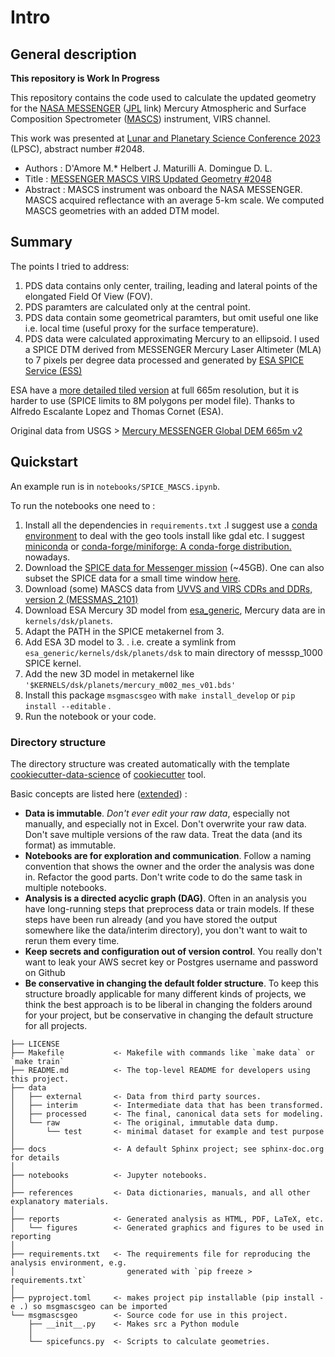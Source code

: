 # Intro

## General description

**This repository is Work In Progress**

This repository contains the code used to calculate the updated geometry for the [NASA MESSENGER](https://www.nasa.gov/mission_pages/messenger/main/index.html) ([JPL](https://messenger.jhuapl.edu/) link) Mercury Atmospheric and Surface Composition Spectrometer ([MASCS](https://lasp.colorado.edu/home/instruments/mascs/)) instrument, VIRS channel.

This work was presented at [Lunar and Planetary Science Conference 2023](https://www.hou.usra.edu/meetings/lpsc2023/) (LPSC), abstract number #2048.

- Authors : D'Amore M.* Helbert J. Maturilli A. Domingue D. L.
- Title : [MESSENGER MASCS VIRS Updated Geometry #2048](https://www.hou.usra.edu/meetings/lpsc2023/pdf/2048.pdf)
- Abstract : MASCS instrument was onboard the NASA MESSENGER. MASCS acquired reflectance with an average 5-km scale. We computed MASCS geometries with an added DTM model.

## Summary

The points I tried to address:

1. PDS data contains only center, trailing, leading and lateral points of the elongated Field Of View (FOV).
2. PDS paramters are calculated only at the central point.
3. PDS data contain some geometrical paramters, but omit useful one like i.e. local time (useful proxy for the surface temperature). 
4. PDS data were calculated approximating Mercury to an ellipsoid. I used a SPICE DTM derived from MESSENGER Mercury Laser Altimeter (MLA) to 7 pixels per degree data processed and generated by [ESA SPICE Service (ESS)](https://s2e2.cosmos.esa.int/bitbucket/scm/spice_kernels/esa_generic)

ESA have a [more detailed tiled version](https://spiftp.esac.esa.int/data/SPICE/esa_generic/kernels/dsk/tiled/) at full 665m resolution, but it is harder to use (SPICE limits to 8M polygons per model file).
Thanks to Alfredo Escalante Lopez and Thomas Cornet (ESA).

Original data from USGS > [Mercury MESSENGER Global DEM 665m v2](https://astrogeology.usgs.gov/search/map/Mercury/Topography/MESSENGER/Mercury_Messenger_USGS_DEM_Global_665m_v2)

## Quickstart

An example run is in `notebooks/SPICE_MASCS.ipynb`.

To run the notebooks one need to :

1. Install all the dependencies in `requirements.txt` .I suggest use a [conda environment](https://docs.conda.io/projects/conda/en/latest/user-guide/tasks/manage-environments.html) to deal with the geo tools install like gdal etc. I suggest [miniconda](https://docs.conda.io/en/latest/miniconda.html) or [conda-forge/miniforge: A conda-forge distribution.](https://github.com/conda-forge/miniforge) nowadays.
2. Download the [SPICE data for Messenger mission](https://naif.jpl.nasa.gov/pub/naif/pds/data/mess-e_v_h-spice-6-v1.0/messsp_1000/) (~45GB). One can also subset the SPICE data for a small time window [here](https://naif.jpl.nasa.gov/cgi-bin/subsetds.pl?dataset=mess-e_v_h-spice-6-v1.0/messsp_1000).
3. Download (some) MASCS data from [UVVS and VIRS CDRs and DDRs, version 2 (MESSMAS_2101)](https://pds-geosciences.wustl.edu/missions/messenger/mascs.htm)  
4. Download ESA Mercury 3D model from [esa_generic](https://s2e2.cosmos.esa.int/bitbucket/projects/spice_kernels/repos/esa_generic/browse), Mercury data are in `kernels/dsk/planets`.
5. Adapt the PATH in the SPICE metakernel from 3.
6. Add ESA 3D model to 3. . i.e. create  a symlink from `esa_generic/kernels/dsk/planets/dsk` to main directory of messsp_1000 SPICE kernel.
7. Add the new 3D model in metakernel like `'$KERNELS/dsk/planets/mercury_m002_mes_v01.bds'`
8. Install this package `msgmascsgeo` with `make install_develop` or `pip install --editable` .
9. Run the notebook or your code.

###  Directory structure

The directory structure was created automatically with the template [cookiecutter-data-science](https://github.com/drivendata/cookiecutter-data-science#readme) of [cookiecutter](https://cookiecutter.readthedocs.io/en/latest/installation.html) tool.

Basic concepts are listed here ([extended](https://github.com/drivendata/cookiecutter-data-science/blob/master/docs/docs/index.md)) :

- **Data is immutable**. *Don't ever edit your raw data*, especially not manually, and especially not in Excel. Don't overwrite your raw data. Don't save multiple versions of the raw data. Treat the data (and its format) as immutable.
- **Notebooks are for exploration and communication**. Follow a naming convention that shows the owner and the order the analysis was done in.  Refactor the good parts. Don't write code to do the same task in multiple notebooks.
- **Analysis is a directed acyclic graph (DAG)**. Often in an analysis you have long-running steps that preprocess data or train models. If these steps have been run already (and you have stored the output somewhere like the data/interim directory), you don't want to wait to rerun them every time.
- **Keep secrets and configuration out of version control**. You really don't want to leak your AWS secret key or Postgres username and password on Github
- **Be conservative in changing the default folder structure**. To keep this structure broadly applicable for many different kinds of projects, we think the best approach is to be liberal in changing the folders around for your project, but be conservative in changing the default structure for all projects.

```
├── LICENSE
├── Makefile           <- Makefile with commands like `make data` or `make train`
├── README.md          <- The top-level README for developers using this project.
├── data
│   ├── external       <- Data from third party sources.
│   ├── interim        <- Intermediate data that has been transformed.
│   ├── processed      <- The final, canonical data sets for modeling.
│   └── raw            <- The original, immutable data dump.
│       └── test       <- minimal dataset for example and test purpose
│
├── docs               <- A default Sphinx project; see sphinx-doc.org for details
│
├── notebooks          <- Jupyter notebooks. 
│
├── references         <- Data dictionaries, manuals, and all other explanatory materials.
│
├── reports            <- Generated analysis as HTML, PDF, LaTeX, etc.
│   └── figures        <- Generated graphics and figures to be used in reporting
│
├── requirements.txt   <- The requirements file for reproducing the analysis environment, e.g.
│                         generated with `pip freeze > requirements.txt`
│
├── pyproject.toml     <- makes project pip installable (pip install -e .) so msgmascsgeo can be imported
└── msgmascsgeo        <- Source code for use in this project.
    ├── __init__.py    <- Makes src a Python module
    │
    └── spicefuncs.py  <- Scripts to calculate geometries.

```
